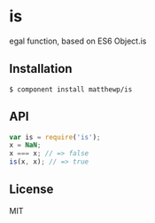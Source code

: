 
# is

  egal function, based on ES6 Object.is

## Installation

    $ component install matthewp/is

## API

```javascript
var is = require('is');
x = NaN;
x === x; // => false
is(x, x); // => true
```

## License

  MIT
